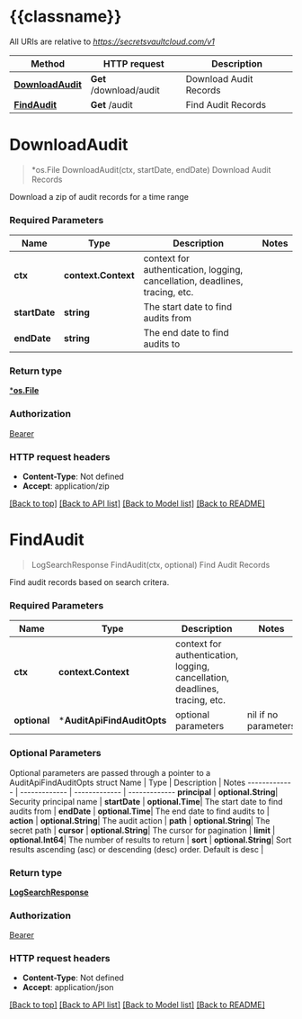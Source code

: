 # {{classname}}

All URIs are relative to *https://secretsvaultcloud.com/v1*

Method | HTTP request | Description
------------- | ------------- | -------------
[**DownloadAudit**](AuditApi.md#DownloadAudit) | **Get** /download/audit | Download Audit Records
[**FindAudit**](AuditApi.md#FindAudit) | **Get** /audit | Find Audit Records

# **DownloadAudit**
> *os.File DownloadAudit(ctx, startDate, endDate)
Download Audit Records

Download a zip of audit records for a time range

### Required Parameters

Name | Type | Description  | Notes
------------- | ------------- | ------------- | -------------
 **ctx** | **context.Context** | context for authentication, logging, cancellation, deadlines, tracing, etc.
  **startDate** | **string**| The start date to find audits from | 
  **endDate** | **string**| The end date to find audits to | 

### Return type

[***os.File**](*os.File.md)

### Authorization

[Bearer](../README.md#Bearer)

### HTTP request headers

 - **Content-Type**: Not defined
 - **Accept**: application/zip

[[Back to top]](#) [[Back to API list]](../README.md#documentation-for-api-endpoints) [[Back to Model list]](../README.md#documentation-for-models) [[Back to README]](../README.md)

# **FindAudit**
> LogSearchResponse FindAudit(ctx, optional)
Find Audit Records

Find audit records based on search critera.

### Required Parameters

Name | Type | Description  | Notes
------------- | ------------- | ------------- | -------------
 **ctx** | **context.Context** | context for authentication, logging, cancellation, deadlines, tracing, etc.
 **optional** | ***AuditApiFindAuditOpts** | optional parameters | nil if no parameters

### Optional Parameters
Optional parameters are passed through a pointer to a AuditApiFindAuditOpts struct
Name | Type | Description  | Notes
------------- | ------------- | ------------- | -------------
 **principal** | **optional.String**| Security principal name | 
 **startDate** | **optional.Time**| The start date to find audits from | 
 **endDate** | **optional.Time**| The end date to find audits to | 
 **action** | **optional.String**| The audit action | 
 **path** | **optional.String**| The secret path | 
 **cursor** | **optional.String**| The cursor for pagination | 
 **limit** | **optional.Int64**| The number of results to return | 
 **sort** | **optional.String**| Sort results ascending (asc) or descending (desc) order. Default is desc | 

### Return type

[**LogSearchResponse**](LogSearchResponse.md)

### Authorization

[Bearer](../README.md#Bearer)

### HTTP request headers

 - **Content-Type**: Not defined
 - **Accept**: application/json

[[Back to top]](#) [[Back to API list]](../README.md#documentation-for-api-endpoints) [[Back to Model list]](../README.md#documentation-for-models) [[Back to README]](../README.md)

